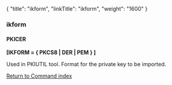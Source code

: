 {
    "title": "ikform",
    "linkTitle": "ikform",
    "weight": "1600"
}<span id="ikform"></span>

### ikform

#### PKICER

****[IKFORM = { PKCS8 &#124; DER &#124; PEM } ]****

Used in PKIUTIL tool. Format for the private
key to be imported.

[Return to Command index](../../)
